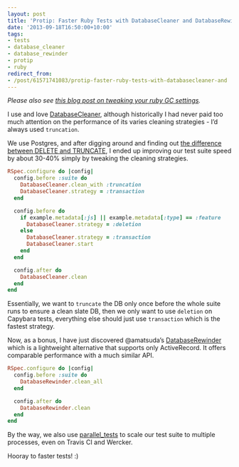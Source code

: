 ```yaml
---
layout: post
title: 'Protip: Faster Ruby Tests with DatabaseCleaner and DatabaseRewinder'
date: '2013-09-18T16:50:00+10:00'
tags:
- tests
- database_cleaner
- database_rewinder
- protip
- ruby
redirect_from:
- /post/61571741083/protip-faster-ruby-tests-with-databasecleaner-and
---
```

_Please also see [this blog post on tweaking your ruby GC settings](http://fredwu.me/post/60441991350/protip-ruby-devs-please-tweak-your-gc-settings-for)._

I use and love [DatabaseCleaner](https://github.com/bmabey/database_cleaner), although historically I had never paid too much attention on the performance of its varies cleaning strategies - I’d always used `truncation`.

We use Postgres, and after digging around and finding out [the difference between DELETE and TRUNCATE](http://stackoverflow.com/questions/11419536/postgresql-truncation-speed/11423886#11423886), I ended up improving our test suite speed by about 30-40% simply by tweaking the cleaning strategies.

```ruby
RSpec.configure do |config|
  config.before :suite do
    DatabaseCleaner.clean_with :truncation
    DatabaseCleaner.strategy = :transaction
  end

  config.before do
    if example.metadata[:js] || example.metadata[:type] == :feature
      DatabaseCleaner.strategy = :deletion
    else
      DatabaseCleaner.strategy = :transaction
      DatabaseCleaner.start
    end
  end

  config.after do
    DatabaseCleaner.clean
  end
end
```

Essentially, we want to `truncate` the DB only once before the whole suite runs to ensure a clean slate DB, then we only want to use `deletion` on Capybara tests, everything else should just use `transaction` which is the fastest strategy.

Now, as a bonus, I have just discovered @amatsuda’s [DatabaseRewinder](https://github.com/amatsuda/database_rewinder) which is a lightweight alternative that supports only ActiveRecord. It offers comparable performance with a much similar API.

```ruby
RSpec.configure do |config|
  config.before :suite do
    DatabaseRewinder.clean_all
  end

  config.after do
    DatabaseRewinder.clean
  end
end
```

By the way, we also use [parallel\_tests](https://github.com/grosser/parallel_tests) to scale our test suite to multiple processes, even on Travis CI and Wercker.

Hooray to faster tests! :)

